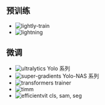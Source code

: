 ## 预训练

- ![lightly-train](https://www.lightly.ai/lightly-train)
- ![lightning](https://lightning.ai/)

## 微调

- ![ultralytics](https://www.ultralytics.com/)  Yolo 系列
- ![super-gradients](https://github.com/Deci-AI/super-gradients)   Yolo-NAS 系列
- ![transformers trainer](https://huggingface.co/docs/transformers/zh/main_classes/trainer) 
- ![timm](https://huggingface.co/docs/timm/training_script)
- ![efficientvit](https://github.com/mit-han-lab/efficientvit)  cls, sam, seg
